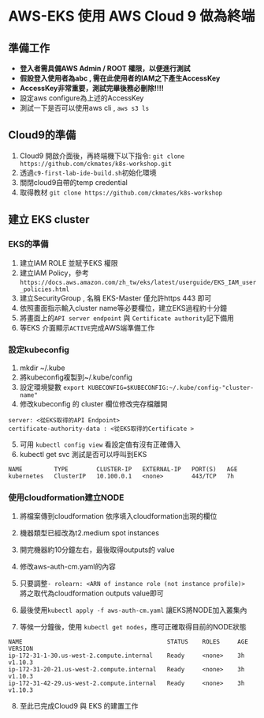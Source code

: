 # AWS-EKS 使用 AWS Cloud 9 做為終端

## 準備工作  
- **登入者需具備AWS Admin / ROOT 權限，以便進行測試**
- **假設登入使用者為abc , 需在此使用者的IAM之下產生AccessKey**
- **AccessKey非常重要，測試完畢後務必刪除!!!!**
- 設定aws configure為上述的AccessKey
- 測試一下是否可以使用aws cli , `aws s3 ls`

## Cloud9的準備
1.  Cloud9 開啟介面後，再終端機下以下指令: `git clone https://github.com/ckmates/k8s-workshop.git`
2.  透過`c9-first-lab-ide-build.sh`初始化環境
4.  關閉cloud9自帶的temp credential 
5.  取得教材 `git clone https://github.com/ckmates/k8s-workshop`

## 建立 EKS cluster
### EKS的準備
1.  建立IAM ROLE 並賦予EKS 權限
2.  建立IAM Policy，參考 `https://docs.aws.amazon.com/zh_tw/eks/latest/userguide/EKS_IAM_user_policies.html`
3.  建立SecurityGroup , 名稱 EKS-Master 僅允許https 443 即可  
4.  依照畫面指示輸入cluster name等必要欄位，建立EKS過程約十分鐘
5.  將畫面上的`API server endpoint` 與 `Certificate authority`記下備用
6.  等EKS 介面顯示`ACTIVE`完成AWS端準備工作

### 設定kubeconfig
1.  mkdir ~/.kube
2.  將kubeconfig複製到~/.kube/config
3.  設定環境變數 `export KUBECONFIG=$KUBECONFIG:~/.kube/config-"cluster-name"`
4.  修改kubeconfig 的 cluster 欄位修改完存檔離開

```text
server: <從EKS取得的API Endpoint>
certificate-authority-data : <從EKS取得的Certificate >
```  

5.  可用 `kubectl config view` 看設定值有沒有正確傳入  
6.  kubectl get svc 測試是否可以呼叫到EKS

```text
NAME         TYPE        CLUSTER-IP   EXTERNAL-IP   PORT(S)   AGE
kubernetes   ClusterIP   10.100.0.1   <none>        443/TCP   7h
```

### 使用cloudformation建立NODE
1.  將檔案傳到cloudformation 依序填入cloudformation出現的欄位
2.  機器類型已經改為t2.medium spot instances
3.  開完機器約10分鐘左右，最後取得outputs的 value
4.  修改aws-auth-cm.yaml的內容
5.  只要調整`- rolearn: <ARN of instance role (not instance profile)>`  
將之取代為cloudformation outputs value即可

6.  最後使用`kubectl apply -f aws-auth-cm.yaml` 讓EKS將NODE加入叢集內
7.  等候一分鐘後，使用 `kubectl get nodes`，應可正確取得目前的NODE狀態

```text
NAME                                         STATUS    ROLES     AGE       VERSION
ip-172-31-1-30.us-west-2.compute.internal    Ready     <none>    3h        v1.10.3
ip-172-31-20-21.us-west-2.compute.internal   Ready     <none>    3h        v1.10.3
ip-172-31-42-29.us-west-2.compute.internal   Ready     <none>    3h        v1.10.3
```

8.  至此已完成Cloud9 與 EKS 的建置工作
